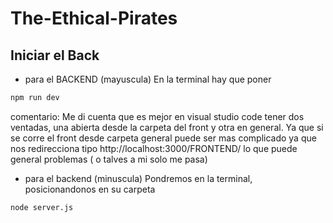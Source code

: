 # The-Ethical-Pirates

## Iniciar el Back
- para el BACKEND (mayuscula)
En la terminal hay que poner 

````sh
npm run dev

````
comentario: Me di cuenta que es mejor en visual studio code tener dos ventadas, una abierta desde la carpeta del front y otra en general. Ya que si se corre el front desde carpeta general puede ser mas complicado ya que nos redirecciona tipo http://localhost:3000/FRONTEND/ lo que puede general problemas ( o talves a mi solo me pasa)

- para el backend (minuscula)
Pondremos en la terminal, posicionandonos en su carpeta
````sh
node server.js

````
